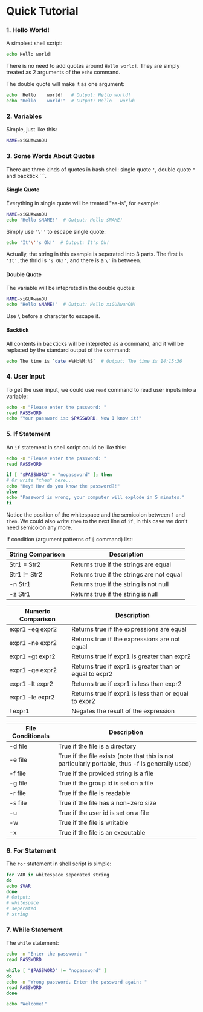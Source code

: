 # Quick Tutorial

### 1. Hello World!

A simplest shell script:

  ```sh
echo Hello world!
  ```

There is no need to add quotes around `Hello world!`. They are simply treated as 2 arguments of the `echo` command.

The double quote will make it as one argument:

  ```sh
echo  Hello    world!   # Output: Hello world!
echo "Hello    world!"  # Output: Hello   world!
  ```

### 2. Variables

Simple, just like this:

  ```sh
NAME=xiGUAwanOU
  ```

### 3. Some Words About Quotes

There are three kinds of quotes in bash shell: single quote `'`, double quote `"` and backtick `\``.

#### Single Quote

Everything in single quote will be treated "as-is", for example:

  ```sh
NAME=xiGUAwanOU
echo 'Hello $NAME!'  # Output: Hello $NAME!
  ```

Simply use `'\''` to escape single quote:

  ```sh
echo 'It'\''s Ok!'  # Output: It's Ok!
  ```

Actually, the string in this example is seperated into 3 parts. The first is `'It'`, the thrid is `'s Ok!'`, and there is a `\'` in between.

#### Double Quote

The variable will be intepreted in the double quotes:

  ```sh
NAME=xiGUAwanOU
echo "Hello $NAME!"  # Output: Hello xiGUAwanOU!
  ```

Use `\` before a character to escape it.

#### Backtick

All contents in backticks will be intepreted as a command, and it will be replaced by the standard output of the command:

  ```sh
echo The time is `date +%H:%M:%S`  # Output: The time is 14:15:36
  ```

### 4. User Input

To get the user input, we could use `read` command to read user inputs into a variable:

  ```sh
echo -n "Please enter the password: "
read PASSWORD
echo "Your password is: $PASSWORD. Now I know it!"
  ```

### 5. If Statement

An `if` statement in shell script could be like this:

  ```sh
echo -n "Please enter the password: "
read PASSWORD

if [ "$PASSWORD" = "nopassword" ]; then
# Or write "then" here...
  echo "Hey! How do you know the password?!"
else
  echo "Password is wrong, your computer will explode in 5 minutes."
fi
  ```

Notice the position of the whitespace and the semicolon between `]` and `then`. We could also write `then` to the next line of `if`, in this case we don't need semicolon any more.

If condition (argument patterns of `[` command) list:

| String Comparison  | Description |
| ------------------ | ----------- |
| Str1 = Str2        | Returns true if the strings are equal |
| Str1 != Str2       | Returns true if the strings are not equal |
| -n Str1            | Returns true if the string is not null |
| -z Str1            | Returns true if the string is null |

| Numeric Comparison | Description |
| ------------------ | ----------- |
| expr1 -eq expr2    | Returns true if the expressions are equal |
| expr1 -ne expr2    | Returns true if the expressions are not equal |
| expr1 -gt expr2    | Returns true if expr1 is greater than expr2 |
| expr1 -ge expr2    | Returns true if expr1 is greater than or equal to expr2 |
| expr1 -lt expr2    | Returns true if expr1 is less than expr2 |
| expr1 -le expr2    | Returns true if expr1 is less than or equal to expr2 |
| ! expr1            | Negates the result of the expression |

| File Conditionals  | Description |
| ------------------ | ----------- |
| -d file            | True if the file is a directory |
| -e file            | True if the file exists (note that this is not particularly portable, thus -f is generally used) |
| -f file            | True if the provided string is a file |
| -g file            | True if the group id is set on a file |
| -r file            | True if the file is readable |
| -s file            | True if the file has a non-zero size |
| -u                 | True if the user id is set on a file |
| -w                 | True if the file is writable |
| -x                 | True if the file is an executable |

### 6. For Statement

The `for` statement in shell script is simple:

  ```sh
for VAR in whitespace seperated string
do
  echo $VAR
done
# Output:
# whitespace
# seperated
# string
  ```

### 7. While Statement

The `while` statement:

  ```sh
echo -n "Enter the password: "
read PASSWORD

while [ "$PASSWORD" != "nopassword" ]
do
  echo -n "Wrong password. Enter the password again: "
  read PASSWORD
done

echo "Welcome!"
  ```
